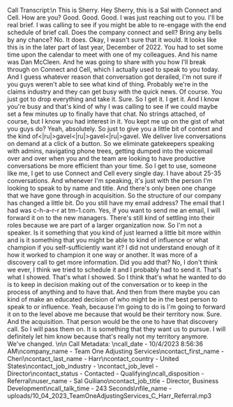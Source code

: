 Call Transcript:\n This is Sherry. Hey Sherry, this is a Sal with Connect and Cell. How are you? Good. Good. Good. I was just reaching out to you. I'll be real brief. I was calling to see if you might be able to re-engage with the end schedule of brief call. Does the company connect and sell? Bring any bells by any chance? No. It does. Okay, I wasn't sure that it would. It looks like this is in the later part of last year, December of 2022. You had to set some time upon the calendar to meet with one of my colleagues. And his name was Dan McCleen. And he was going to share with you how I'll break through on Connect and Cell, which I actually used to speak to you today. And I guess whatever reason that conversation got derailed, I'm not sure if you guys weren't able to see what kind of thing. Probably we're in the claims industry and they can get busy with the quick news. Of course. You just got to drop everything and take it. Sure. So I get it. I get it. And I know you're busy and that's kind of why I was calling to see if we could maybe set a few minutes up to finally have that chat. No strings attached, of course, but I know you had interest in it. You kept me up on the gist of what you guys do? Yeah, absolutely. So just to give you a little bit of context and the kind of<|ru|>gavel<|ru|>gavel<|ru|>gavel. We deliver live conversations on demand at a click of a button. So we eliminate gatekeepers speaking with admins, navigating phone trees, getting dumped into the voicemail over and over when you and the team are looking to have productive conversations be more efficient than your time. So I get to use, someone like me, I get to use Connect and Cell every single day. I have about 25-35 conversations. And whenever I'm speaking, it's just with the person I'm looking to speak to by name and title. And there's only been one change that we have gone through in acquisition. So the structure of our company has changed a little bit. Do you still have my email address? The email that I had was c-h-a-r-r at tm-1.com. Yes, if you want to send me an email, I will forward it on to the new managers. There's still kind of settling into their roles because we are part of a larger organization now. So I'm not a speaker. Is it something that you kind of just learned a little bit more within and is it something that you might be able to kind of influence or what champion if you self-sufficiently want it? I did not understand enough of it how it worked to champion it one way or another. It was more of a discovery call to get more information. Did you add that? No, I don't think we ever, I think we tried to schedule it and I probably had to send it. That's what I showed. That's what I showed. So I think that's what he wanted to do is to keep in decision making out of the conversation or to keep in the process of anything and to have that. And then from there maybe you can kind of make an educated decision of who might be in the best person to speak to or influence. Yeah, because I'm going to do is I'm going to forward it on to the level above me because that would be their territory now. Sure. And the acquisition. That person would be the one to have that discovery call. So I will pass them on. It is something that they want us to pursue. I will definitely let him know because that's really not my territory anymore. We've changed. \n\n Call Metadata: \ncall_date - 10/4/2023 8:56:36 AM\ncompany_name - Team One Adjusting Services\ncontact_first_name - Cheri\ncontact_last_name - Harr\ncontact_country - United States\ncontact_job_industry - \ncontact_job_level - Director\ncontact_status - Contacted - Qualifying\ncall_disposition - Referral\nuser_name - Sal Guiliano\ncontact_job_title - Director, Business Development\ncall_talk_time - 243 Seconds\nfile_name - uploads/10_04_2023_TeamOneAdjustingServices_C_Harr_Referral.mp3
